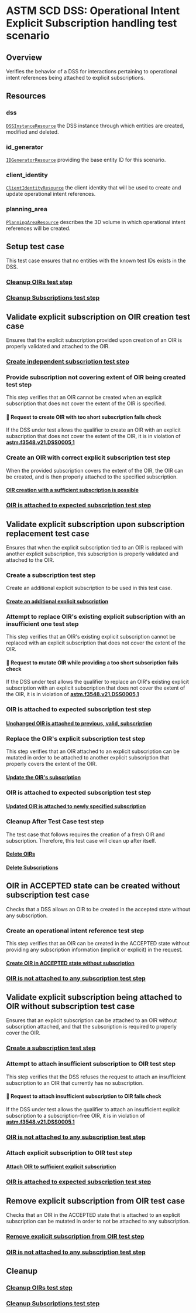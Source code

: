 # ASTM SCD DSS: Operational Intent Explicit Subscription handling test scenario

## Overview

Verifies the behavior of a DSS for interactions pertaining to operational intent references being attached to explicit subscriptions.

## Resources

### dss

[`DSSInstanceResource`](../../../../resources/astm/f3548/v21/dss.py) the DSS instance through which entities are created, modified and deleted.

### id_generator

[`IDGeneratorResource`](../../../../resources/interuss/id_generator.py) providing the base entity ID for this scenario.

### client_identity

[`ClientIdentityResource`](../../../../resources/communications/client_identity.py) the client identity that will be used to create and update operational intent references.

### planning_area

[`PlanningAreaResource`](../../../../resources/planning_area.py) describes the 3D volume in which operational intent references will be created.

## Setup test case

This test case ensures that no entities with the known test IDs exists in the DSS.

### [Cleanup OIRs test step](./clean_workspace_op_intents.md)

### [Cleanup Subscriptions test step](./clean_workspace_subs.md)

## Validate explicit subscription on OIR creation test case

Ensures that the explicit subscription provided upon creation of an OIR is properly validated and attached to the OIR.

### [Create independent subscription test step](./fragments/sub/crud/create_query.md)

### Provide subscription not covering extent of OIR being created test step

This step verifies that an OIR cannot be created when an explicit subscription that does not cover the extent of the OIR is specified.

#### 🛑 Request to create OIR with too short subscription fails check

If the DSS under test allows the qualifier to create an OIR with an explicit subscription that does not cover the extent of the OIR,
it is in violation of **[astm.f3548.v21.DSS0005,1](../../../../requirements/astm/f3548/v21.md)**

### Create an OIR with correct explicit subscription test step

When the provided subscription covers the extent of the OIR, the OIR can be created, and is then properly
attached to the specified subscription.

#### [OIR creation with a sufficient subscription is possible](./fragments/oir/crud/create_query.md)

### [OIR is attached to expected subscription test step](./fragments/oir/oir_has_expected_subscription.md)

## Validate explicit subscription upon subscription replacement test case

Ensures that when the explicit subscription tied to an OIR is replaced with another explicit subscription,
this subscription is properly validated and attached to the OIR.

### Create a subscription test step

Create an additional explicit subscription to be used in this test case.

#### [Create an additional explicit subscription](./fragments/sub/crud/create_query.md)

### Attempt to replace OIR's existing explicit subscription with an insufficient one test step

This step verifies that an OIR's existing explicit subscription cannot be replaced with an explicit subscription that does not cover the extent of the OIR.

#### 🛑 Request to mutate OIR while providing a too short subscription fails check

If the DSS under test allows the qualifier to replace an OIR's existing explicit subscription with an explicit subscription that does not cover the extent of the OIR,
it is in violation of **[astm.f3548.v21.DSS0005,1](../../../../requirements/astm/f3548/v21.md)**

### OIR is attached to expected subscription test step

#### [Unchanged OIR is attached to previous, valid, subscription](./fragments/oir/oir_has_expected_subscription.md)

### Replace the OIR's explicit subscription test step

This step verifies that an OIR attached to an explicit subscription can be mutated in order to be attached
to another explicit subscription that properly covers the extent of the OIR.

#### [Update the OIR's subscription](./fragments/oir/crud/update_query.md)

### OIR is attached to expected subscription test step

#### [Updated OIR is attached to newly specified subscription](./fragments/oir/oir_has_expected_subscription.md)

### Cleanup After Test Case test step

The test case that follows requires the creation of a fresh OIR and subscription. Therefore, this test case will clean up after itself.

#### [Delete OIRs](./fragments/oir/crud/delete_query.md)

#### [Delete Subscriptions](./fragments/sub/crud/delete_query.md)

## OIR in ACCEPTED state can be created without subscription test case

Checks that a DSS allows an OIR to be created in the accepted state without any subscription.

### Create an operational intent reference test step

This step verifies that an OIR can be created in the ACCEPTED state without providing any subscription information (implicit or explicit) in the request.

#### [Create OIR in ACCEPTED state without subscription](./fragments/oir/crud/create_query.md)

### [OIR is not attached to any subscription test step](./fragments/oir/oir_has_no_subscription.md)

## Validate explicit subscription being attached to OIR without subscription test case

Ensures that an explicit subscription can be attached to an OIR without subscription attached, and that the subscription is required to properly cover the OIR.

### [Create a subscription test step](./fragments/sub/crud/create_query.md)

### Attempt to attach insufficient subscription to OIR test step

This step verifies that the DSS refuses the request to attach an insufficient subscription to an OIR that currently has no subscription.

#### 🛑 Request to attach insufficient subscription to OIR fails check

If the DSS under test allows the qualifier to attach an insufficient explicit subscription to a subscription-free OIR,
it is in violation of **[astm.f3548.v21.DSS0005,1](../../../../requirements/astm/f3548/v21.md)**

### [OIR is not attached to any subscription test step](./fragments/oir/oir_has_no_subscription.md)

### Attach explicit subscription to OIR test step

#### [Attach OIR to sufficient explicit subscription](./fragments/oir/crud/update_query.md)

### [OIR is attached to expected subscription test step](./fragments/oir/oir_has_expected_subscription.md)

## Remove explicit subscription from OIR test case

Checks that an OIR in the ACCEPTED state that is attached to an explicit subscription can be mutated in order to not be attached to any subscription.

### [Remove explicit subscription from OIR test step](./fragments/oir/crud/update_query.md)

### [OIR is not attached to any subscription test step](./fragments/oir/oir_has_no_subscription.md)

## Cleanup

### [Cleanup OIRs test step](./clean_workspace_op_intents.md)

### [Cleanup Subscriptions test step](./clean_workspace_subs.md)
